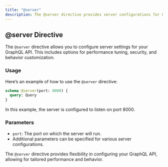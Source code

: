 ```yaml
---
title: "@server"
description: The @server directive provides server configurations for GraphQL behavior tuning.
---
```


## @server Directive

The `@server` directive allows you to configure server settings for your GraphQL API. This includes options for performance tuning, security, and behavior customization.

### Usage

Here’s an example of how to use the `@server` directive:

```graphql
schema @server(port: 8000) {
  query: Query
}
```

In this example, the server is configured to listen on port 8000.

### Parameters

- `port`: The port on which the server will run.
- Additional parameters can be specified for various server configurations.

The `@server` directive provides flexibility in configuring your GraphQL API, allowing for tailored performance and behavior.
